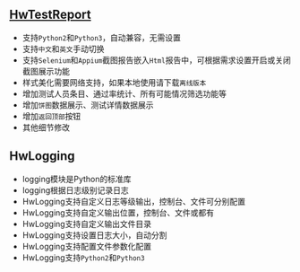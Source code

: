 ## [HwTestReport](https://github.com/hongweifuture/HwTestReport)
- 支持`Python2`和`Python3`，自动兼容，无需设置
- 支持`中文`和`英文`手动切换
- 支持`Selenium`和`Appium`截图报告嵌入`Html`报告中，可根据需求设置开启或关闭截图展示功能
- 样式美化需要网络支持，如果本地使用请下载`离线版本`
- 增加测试人员条目、通过率统计、所有可能情况筛选功能等
- 增加`饼图`数据展示、测试详情数据展示
- 增加`返回顶部`按钮
- 其他细节修改

## HwLogging
- logging模块是Python的标准库
- logging根据日志级别记录日志
- HwLogging支持自定义日志等级输出，控制台、文件可分别配置
- HwLogging支持自定义输出位置，控制台、文件或都有
- HwLogging支持自定义输出文件目录
- HwLogging支持设置日志大小，自动分割
- HwLogging支持配置文件参数化配置
- HwLogging支持`Python2`和`Python3`
